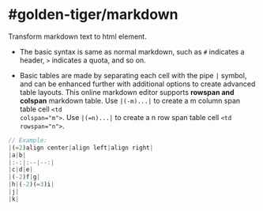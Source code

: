 # #golden-tiger/markdown

Transform markdown text to html element.

- The basic syntax is same as normal markdown, such as <code>#</code> indicates a header, <code>></code> indicates a quota, and so on.

- Basic tables are made by separating each cell with the pipe <code>|</code> symbol, and can be enhanced further with additional options to create advanced table layouts. This online markdown editor supports <strong>rowspan and colspan</strong> markdown table.
Use <code>|(-m)...|</code> to create a m column span table cell <code>&lt;td colspan="m"&gt;</code>.
Use <code>|(=n)...|</code> to create a n row span table cell <code>&lt;td rowspan="n"&gt;</code>.
```js
// Example:
|(=2)align center|align left|align right|
|a|b|
|:-:|:--|--:|
|c|d|e|
|(-2)f|g|
|h|(-2)(=3)i|
|j|
|k|
```


